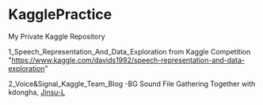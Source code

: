 # KagglePractice
My Private Kaggle Repository

1_Speech_Representation_And_Data_Exploration from Kaggle Competition 
"https://www.kaggle.com/davids1992/speech-representation-and-data-exploration"

2_Voice&Signal_Kaggle_Team_Blog
-BG Sound File Gathering Together with kdongha, [Jinsu-L](https://github.com/Jinsu-L)
